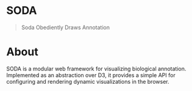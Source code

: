 # SODA

> Soda Obediently Draws Annotation

# About

SODA is a modular web framework for visualizing biological annotation. Implemented as an abstraction over D3, it provides a simple API for configuring and rendering dynamic visualizations in the browser.
